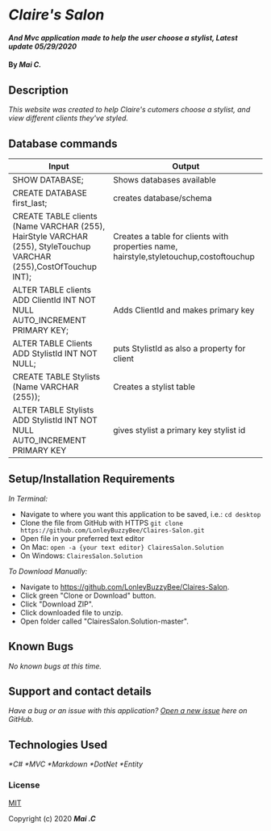 # _Claire's Salon_

#### _And Mvc application made to help the user choose a stylist, Latest update 05/29/2020_

#### By _**Mai C.**_



## Description

_This website was created to help Claire's cutomers choose a stylist, and view different clients they've styled._

## Database commands

| Input | Output |
|---|---|
|SHOW DATABASE; |Shows databases available|
|CREATE DATABASE first_last;|creates database/schema |
|CREATE TABLE clients (Name VARCHAR (255), HairStyle VARCHAR (255), StyleTouchup VARCHAR (255),CostOfTouchup INT); | Creates a table for clients with properties name, hairstyle,styletouchup,costoftouchup|
|ALTER TABLE clients ADD ClientId INT NOT NULL AUTO_INCREMENT PRIMARY KEY; |Adds ClientId and makes primary key|
|ALTER TABLE Clients ADD StylistId INT NOT NULL;|puts StylistId as also a property for client|
|CREATE TABLE Stylists (Name VARCHAR (255));|Creates a stylist table|
|ALTER TABLE Stylists ADD StylistId INT NOT NULL AUTO_INCREMENT PRIMARY KEY| gives stylist a primary key stylist id|



## Setup/Installation Requirements

_In Terminal:_

* Navigate to where you want this application to be saved, i.e.:
```cd desktop```
* Clone the file from GitHub with HTTPS
```git clone https://github.com/LonleyBuzzyBee/Claires-Salon.git```
* Open file in your preferred text editor
* On Mac: ```open -a {your text editor} ClairesSalon.Solution```
* On Windows: ```ClairesSalon.Solution```

_To Download Manually:_

* Navigate to https://github.com/LonleyBuzzyBee/Claires-Salon.
* Click green "Clone or Download" button.
* Click "Download ZIP".
* Click downloaded file to unzip.
* Open folder called "ClairesSalon.Solution-master".


## Known Bugs

_No known bugs at this time._

## Support and contact details

_Have a bug or an issue with this application? [Open a new issue](https://github.com/LonleyBuzzyBee/Claires-Salon/issues) here on GitHub._

## Technologies Used

_*C#_
_*MVC_
_*Markdown_
_*DotNet_
_*Entity_

### License

[MIT](https://choosealicense.com/licenses/mit/)

Copyright (c) 2020 **_Mai .C_**